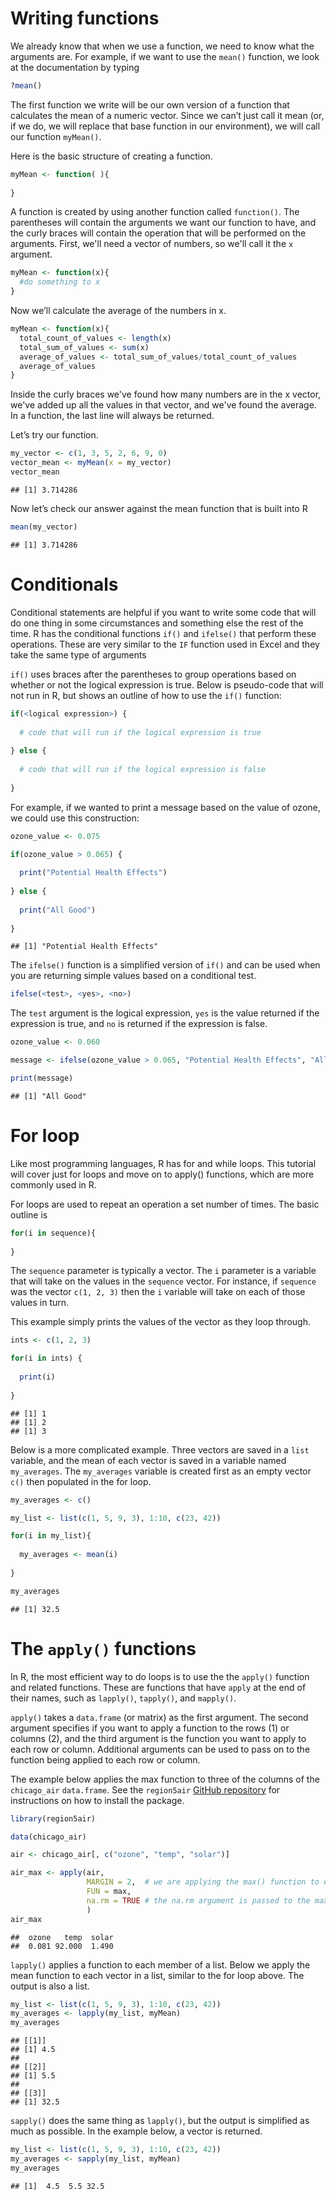 # Writing functions

We already know that when we use a function, we need to know what the arguments 
are. For example, if we want to use the `mean()` function, we look at the 
documentation by typing 


```r
?mean()
```

The first function we write will be our own version of a function that calculates
the mean of a numeric vector. Since we can’t just call it mean (or, if we do, 
we will replace that base function in our environment), we will call our function
`myMean()`.

Here is the basic structure of creating a function.


```r
myMean <- function( ){
  
}
```

A function is created by using another function called `function()`. The 
parentheses will contain the arguments we want our function to have, and the 
curly braces will contain the operation that will be performed on the arguments.
First, we'll need a vector of numbers, so we'll call it the `x` argument.


```r
myMean <- function(x){
  #do something to x
}
```

Now we’ll calculate the average of the numbers in x.


```r
myMean <- function(x){
  total_count_of_values <- length(x)
  total_sum_of_values <- sum(x)
  average_of_values <- total_sum_of_values/total_count_of_values
  average_of_values
}
```

Inside the curly braces we've found how many numbers are in the x vector, we've
added up all the values in that vector, and we've found the average. In a function,
the last line will always be returned. 

Let’s try our function.


```r
my_vector <- c(1, 3, 5, 2, 6, 9, 0)
vector_mean <- myMean(x = my_vector)
vector_mean
```

```
## [1] 3.714286
```

Now let’s check our answer against the mean function that is built into R


```r
mean(my_vector)  
```

```
## [1] 3.714286
```

# Conditionals

Conditional statements are helpful if you want to write some code that will do
one thing in some circumstances and something else the rest of the time. R has 
the conditional functions `if()` and `ifelse()` that perform these operations. 
These are very similar to the `IF` function used in Excel and they take the same 
type of arguments

`if()` uses braces after the parentheses to group operations based on whether or
not the logical expression is true. Below is pseudo-code that will not run in
R, but shows an outline of how to use the `if()` function:


```r
if(<logical expression>) {
  
  # code that will run if the logical expression is true
  
} else {
  
  # code that will run if the logical expression is false
  
}
```

For example, if we wanted to print a message based on the value of ozone, we 
could use this construction:


```r
ozone_value <- 0.075

if(ozone_value > 0.065) {
  
  print("Potential Health Effects")
  
} else {
  
  print("All Good")
  
}
```

```
## [1] "Potential Health Effects"
```

The `ifelse()` function is a simplified version of `if()` and can be used when 
you are returning simple values based on a conditional test.


```r
ifelse(<test>, <yes>, <no>)
```

The `test` argument is the logical expression, `yes` is the value returned if
the expression is true, and `no` is returned if the expression is false.


```r
ozone_value <- 0.060

message <- ifelse(ozone_value > 0.065, "Potential Health Effects", "All Good")

print(message)
```

```
## [1] "All Good"
```


# For loop

Like most programming languages, R has for and while loops. This tutorial will
cover just for loops and move on to apply() functions, which are more commonly 
used in R.

For loops are used to repeat an operation a set number of times. The basic outline is


```r
for(i in sequence){
  
}
```

The `sequence` parameter is typically a vector. The `i` parameter is a variable
that will take on the values in the `sequence` vector. For instance, if `sequence`
was the vector `c(1, 2, 3)` then the `i` variable will take on each of those values
in turn.

This example simply prints the values of the vector as they loop through.


```r
ints <- c(1, 2, 3)

for(i in ints) {
  
  print(i)
  
}
```

```
## [1] 1
## [1] 2
## [1] 3
```

Below is a more complicated example. Three vectors are saved in a `list` variable,
and the mean of each vector is saved in a variable named `my_averages`. The 
`my_averages` variable is created first as an empty vector `c()` then populated
in the for loop. 


```r
my_averages <- c()

my_list <- list(c(1, 5, 9, 3), 1:10, c(23, 42))

for(i in my_list){
  
  my_averages <- mean(i) 
  
}

my_averages
```

```
## [1] 32.5
```




# The `apply()` functions

In R, the most efficient way to do loops is to use the the `apply()` function 
and related functions. These are functions that have `apply` at the end of their 
names, such as `lapply()`, `tapply()`, and `mapply()`. 

`apply()` takes a `data.frame` (or matrix) as the first argument. The second 
argument specifies if you want to apply a function to the rows (1) or columns (2),
and the third argument is the function you want to apply to each row or column.
Additional arguments can be used to pass on to the function being applied to each row or column.

The example below applies the max function to three of the columns of the `chicago_air` 
`data.frame`. See the `region5air` [GitHub repository](https://github.com/NateByers/region5air)
for instructions on how to 
install the package.


```r
library(region5air)

data(chicago_air)

air <- chicago_air[, c("ozone", "temp", "solar")]

air_max <- apply(air, 
                 MARGIN = 2,  # we are applying the max() function to each column
                 FUN = max, 
                 na.rm = TRUE # the na.rm argument is passed to the max() function
                 )
air_max
```


```
##  ozone   temp  solar 
##  0.081 92.000  1.490
```

`lapply()` applies a function to each member of a list. Below we apply the 
mean function to each vector in a list, similar to the for loop above. The output
is also a list.


```r
my_list <- list(c(1, 5, 9, 3), 1:10, c(23, 42))
my_averages <- lapply(my_list, myMean)
my_averages
```

```
## [[1]]
## [1] 4.5
## 
## [[2]]
## [1] 5.5
## 
## [[3]]
## [1] 32.5
```


`sapply()` does the same thing as `lapply()`, but the output is simplified as 
much as possible. In the example below, a vector is returned.


```r
my_list <- list(c(1, 5, 9, 3), 1:10, c(23, 42))
my_averages <- sapply(my_list, myMean)
my_averages
```

```
## [1]  4.5  5.5 32.5
```
